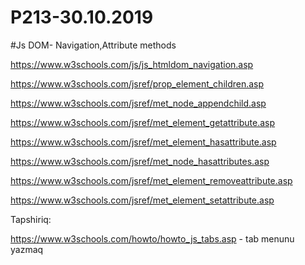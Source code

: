 # P213-30.10.2019

#Js DOM- Navigation,Attribute methods

https://www.w3schools.com/js/js_htmldom_navigation.asp

https://www.w3schools.com/jsref/prop_element_children.asp

https://www.w3schools.com/jsref/met_node_appendchild.asp

https://www.w3schools.com/jsref/met_element_getattribute.asp

https://www.w3schools.com/jsref/met_element_hasattribute.asp

https://www.w3schools.com/jsref/met_node_hasattributes.asp

https://www.w3schools.com/jsref/met_element_removeattribute.asp

https://www.w3schools.com/jsref/met_element_setattribute.asp


Tapshiriq:

https://www.w3schools.com/howto/howto_js_tabs.asp  - tab menunu yazmaq


